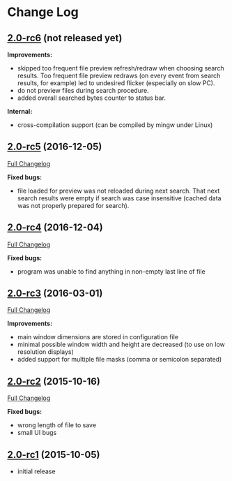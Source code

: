 # Change Log

## [2.0-rc6](https://github.com/goriy/sif/releases/tag/v.2.0-rc6) (not released yet)

**Improvements:**

* skipped too frequent file preview refresh/redraw when choosing search results.
  Too frequent file preview redraws (on every event from search results, 
  for example) led to undesired flicker (especially on slow PC).
* do not preview files during search procedure.
* added overall searched bytes counter to status bar.

**Internal:**

* cross-compilation support (can be compiled by mingw under Linux)


## [2.0-rc5](https://github.com/goriy/sif/releases/tag/v.2.0-rc5) (2016-12-05)

[Full Changelog](https://github.com/goriy/sif/compare/v.2.0-rc4...v.2.0-rc5)

**Fixed bugs:**

* file loaded for preview was not reloaded during next search. That next search
  results were empty if search was case insensitive (cached data was not properly
  prepared for search).

## [2.0-rc4](https://github.com/goriy/sif/releases/tag/v.2.0-rc4) (2016-12-04)

[Full Changelog](https://github.com/goriy/sif/compare/v.2.0-rc3...v.2.0-rc4)

**Fixed bugs:**

* program was unable to find anything in non-empty last line of file

## [2.0-rc3](https://github.com/goriy/sif/releases/tag/v.2.0-rc3) (2016-03-01)

[Full Changelog](https://github.com/goriy/sif/compare/v.2.0-rc2...v.2.0-rc3)

**Improvements:**

* main window dimensions are stored in configuration file
* minimal possible window width and height are decreased (to use on low resolution displays)
* added support for multiple file masks (comma or semicolon separated)

## [2.0-rc2](https://github.com/goriy/sif/releases/tag/v.2.0-rc2) (2015-10-16)

[Full Changelog](https://github.com/goriy/sif/compare/v.2.0-rc1...v.2.0-rc2)

**Fixed bugs:**

* wrong length of file to save
* small UI bugs

## [2.0-rc1](https://github.com/goriy/sif/releases/tag/v.2.0-rc1) (2015-10-05)

* initial release